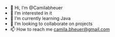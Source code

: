 - 👋 Hi, I’m @Camilabheuer
- 👀 I’m interested in it
- 🌱 I’m currently learning Java
- 💞️ I’m looking to collaborate on projects
- 📫 How to reach me camila.bheuer@gmail.com

<!---
Camilabheuer/Camilabheuer is a ✨ special ✨ repository because its `README.md` (this file) appears on your GitHub profile.
You can click the Preview link to take a look at your changes.
--->
